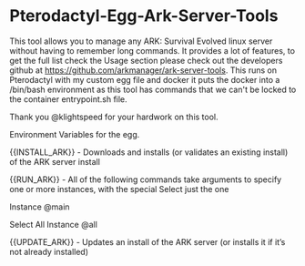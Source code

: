 # Pterodactyl-Egg-Ark-Server-Tools
This tool allows you to manage any ARK: Survival Evolved linux server without having to remember long commands. It provides a lot of features, to get the full list check the Usage section please check out the developers github at https://github.com/arkmanager/ark-server-tools. This runs on Pterodactyl with my custom egg file and docker it puts the docker into a /bin/bash environment as this tool has commands that we can't be locked to the container entrypoint.sh file.

Thank you @klightspeed for your hardwork on this tool.


Environment Variables for the egg.

{{INSTALL_ARK}} - Downloads and installs (or validates an existing install) of the ARK server install

{{RUN_ARK}} - All of the following commands take arguments to specify one or more instances, with the special Select just the one 

Instance 
@main 

Select All Instance
@all

{{UPDATE_ARK}} - Updates an install of the ARK server (or installs it if it’s not already installed)
